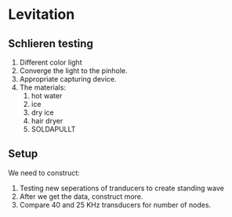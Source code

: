 ﻿# Levitation
## Schlieren testing
1. Different color light
2. Converge the light to the pinhole.
3. Appropriate capturing device.
4. The materials:
   1. hot water
   2. ice
   3. dry ice
   4. hair dryer
   5. SOLDAPULLT
## Setup
We need to construct:
1. Testing new seperations of tranducers to create standing wave
2. After we get the data, construct more.
3. Compare 40 and 25 KHz transducers for number of nodes.
